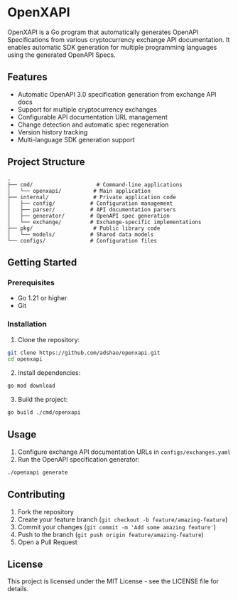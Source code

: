 # OpenXAPI

OpenXAPI is a Go program that automatically generates OpenAPI Specifications from various cryptocurrency exchange API documentation. It enables automatic SDK generation for multiple programming languages using the generated OpenAPI Specs.

## Features

- Automatic OpenAPI 3.0 specification generation from exchange API docs
- Support for multiple cryptocurrency exchanges
- Configurable API documentation URL management
- Change detection and automatic spec regeneration
- Version history tracking
- Multi-language SDK generation support

## Project Structure

```
.
├── cmd/                    # Command-line applications
│   └── openxapi/          # Main application
├── internal/              # Private application code
│   ├── config/           # Configuration management
│   ├── parser/           # API documentation parsers
│   ├── generator/        # OpenAPI spec generation
│   └── exchange/         # Exchange-specific implementations
├── pkg/                   # Public library code
│   └── models/           # Shared data models
└── configs/              # Configuration files
```

## Getting Started

### Prerequisites

- Go 1.21 or higher
- Git

### Installation

1. Clone the repository:
```bash
git clone https://github.com/adshao/openxapi.git
cd openxapi
```

2. Install dependencies:
```bash
go mod download
```

3. Build the project:
```bash
go build ./cmd/openxapi
```

## Usage

1. Configure exchange API documentation URLs in `configs/exchanges.yaml`
2. Run the OpenAPI specification generator:
```bash
./openxapi generate
```

## Contributing

1. Fork the repository
2. Create your feature branch (`git checkout -b feature/amazing-feature`)
3. Commit your changes (`git commit -m 'Add some amazing feature'`)
4. Push to the branch (`git push origin feature/amazing-feature`)
5. Open a Pull Request

## License

This project is licensed under the MIT License - see the LICENSE file for details. 